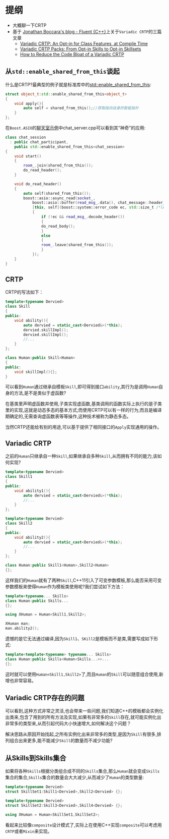 # 提纲
- 大概聊一下CRTP
- 基于 [Jonathan Boccara's blog - Fluent {C++}](https://www.fluentcpp.com/)上关于`Variadic CRTP`的三篇文章
    - [Variadic CRTP: An Opt-in for Class Features, at Compile Time](https://www.fluentcpp.com/2018/06/22/variadic-crtp-opt-in-for-class-features-at-compile-time/)
    - [Variadic CRTP Packs: From Opt-in Skills to Opt-in Skillsets](https://www.fluentcpp.com/2018/06/26/variadic-crtp-packs-from-opt-in-skills-to-opt-in-skillsets/)
    - [How to Reduce the Code Bloat of a Variadic CRTP](https://www.fluentcpp.com/2018/07/03/how-to-reduce-the-code-bloat-of-a-variadic-crtp/)

## 从`std::enable_shared_from_this`谈起
什么是CRTP?最典型的例子就是标准库中的[std::enable_shared_from_this](https://en.cppreference.com/w/cpp/memory/enable_shared_from_this):
```C++
struct object_t:std::enable_shared_from_this<object_t>
{
    void apply(){
        auto self = shared_from_this();//获取指向自身的智能指针
    }
};
```
在`Boost.ASIO`的[聊天室示例](https://www.boost.org/doc/libs/1_67_0/doc/html/boost_asio/examples/cpp11_examples.html)中chat_server.cpp可以看到其“神奇”的应用:
```C++
class chat_session
  : public chat_participant,
    public std::enable_shared_from_this<chat_session>
{
    void start()
    {
        room_.join(shared_from_this());
        do_read_header();
    }

    void do_read_header()
    {
        auto self(shared_from_this());
        boost::asio::async_read(socket_,
            boost::asio::buffer(read_msg_.data(), chat_message::header_length),
            [this, self](boost::system::error_code ec, std::size_t /*length*/)
            {
                if (!ec && read_msg_.decode_header())
                {
                do_read_body();
                }
                else
                {
                room_.leave(shared_from_this());
                }
            });
    }
}
```
## CRTP
CRTP的写法如下：
```C++
template<typename Dervied>
class Skill
{
public:
    void ability(){
        auto dervied = static_cast<Dervied&>(*this);
        dervied.skillImpl();
        dervied.skillImpl();
        //...
    }
};

class Human:public Skill<Human>
{
public:
    void skillImpl(){};
}
```

可以看到`Human`通过继承自模板`Skill`,即可得到接口`ability`,其行为是调用`Human`自身的方法,是不是类似于虚函数?

在基类里声明虚函数并使用,子类实现虚函数,基类调用的函数实际上执行的是子类里的实现,这就是动态多态的基本方式;而使用CRTP可以有一样的行为,而且是编译期确定的,无需查询虚函数表等等操作,这种技术被称为静态多态。

当然CRTP还能给有别的用途,可以基于提供了相同接口的`Apply`实现通用的操作。

## Variadic CRTP
之前的`Human`只继承自一种`Skill`,如果继承自多种`Skill`,从而拥有不同的能力,该如何实现?
```C++
template<typename Dervied>
class Skill1
{
public:
    void ability1(){
        auto dervied = static_cast<Dervied&>(*this);
        //...
    }
};

template<typename Dervied>
class Skill2
{
public:
    void ability2(){
        auto dervied = static_cast<Dervied&>(*this);
        //...
    }
};

class Human:public Skill1<Human>,Skill2<Human>
{};
```

这样我们的`Human`就有了两种`Skill`,C++11引入了可变参数模板,那么能否采用可变参数模板来使得`Human`作为模板类使用呢?我们尝试如下方法：
```C++
template<typename... Skills>
class Human:public Skills...
{};

using XHuman = Human<Skill1,Skill2>;

XHuman man;
man.ability2();
```

遗憾的是它无法通过编译,因为`Skill1`、`SKill2`是模板而不是类,需要写成如下形式:
```C++
template<template<typename> typename... Skills>
class Human:public Skills<Human<Skills...>>...
{};
```
这时就可以使用`Human<Skill1,Skill2>`了,而且`Human`的`Skill`可以随意组合使用,新增也非常容易。

## Variadic CRTP存在的问题
可以看到,这种方式非常之灵活,也会带来一些问题,我们知道C++的模板都会实例化出类来,包含了用到的所有方法及实现,如果有非常多的`Skill`存在,就可能实例化出非常多的类型来,从而引起代码大小快速增大,如何解决这个问题？

解决思路从原因开始找起,之所有实例化出来非常多的类型,是因为`Skill`有很多,排列组合出来更多,能不能减少`Skill`的数量而不减少功能?

## 从Skills到Skills集合
如果将各种`Skills`根据分类组合成不同的`Skills`集合,那么`Human`就会变成`Skills`集合的集合,`Skills`集合的数量会大大减少,从而减少了`Human`的类型数量:

```C++
template<typename Dervied>
struct SkillSet1:Skill1<Dervied>,Skill2<Dervied> {};

template<typename Dervied>
struct SkillSet2:Skill3<Dervied>,Skill4<Dervied> {};

using XHuman = Human<SkillSet1,SkillSet2>;
```
看起来比较像`composite`设计模式了,实际上在使用C++实现`composite`可以考虑用`CRTP`或者`Mixin`来实现。









